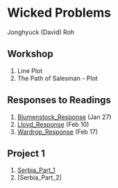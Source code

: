 # Wicked Problems

Jonghyuck (David) Roh 

## Workshop 

1. Line Plot
2. The Path of Salesman - Plot

## Responses to Readings 

1. [Blumenstock_Response](https://github.com/jroh01/workshop/blob/master/blumenstock.md) (Jan 27)
2. [Lloyd_Response](https://github.com/jroh01/wickedproblems/blob/master/LloydResponse.md) (Feb 10)
3. [Wardrop_Response](https://github.com/jroh01/wickedproblems/blob/master/WardropResponse.md) (Feb 17)

## Project 1 

1. [Serbia_Part_1](https://github.com/jroh01/wickedproblems/blob/master/project1.md) 
2. [Serbia_Part_2]
